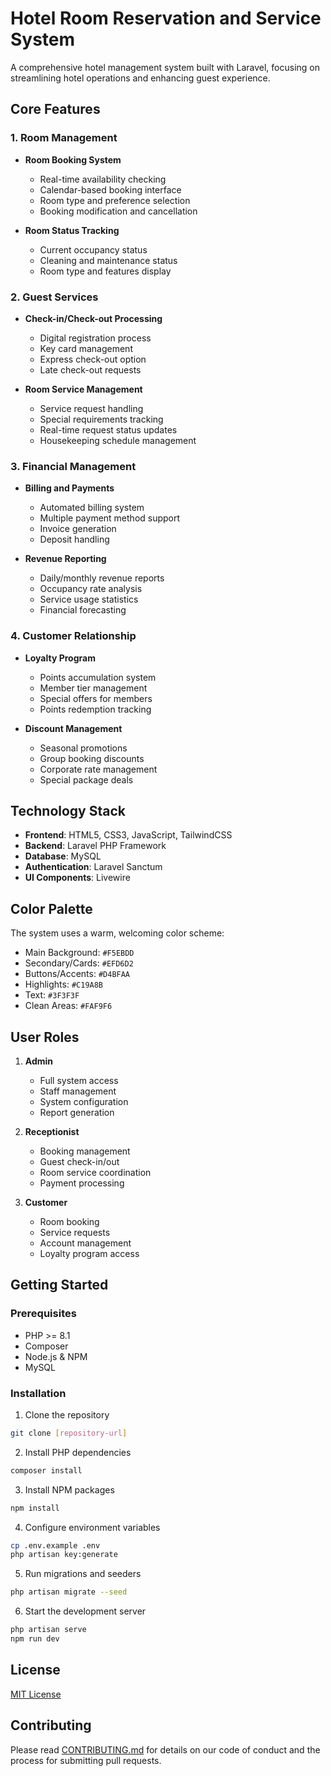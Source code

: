 # Hotel Room Reservation and Service System

A comprehensive hotel management system built with Laravel, focusing on streamlining hotel operations and enhancing guest experience.

## Core Features

### 1. Room Management
- **Room Booking System**
  - Real-time availability checking
  - Calendar-based booking interface
  - Room type and preference selection
  - Booking modification and cancellation

- **Room Status Tracking**
  - Current occupancy status
  - Cleaning and maintenance status
  - Room type and features display

### 2. Guest Services
- **Check-in/Check-out Processing**
  - Digital registration process
  - Key card management
  - Express check-out option
  - Late check-out requests

- **Room Service Management**
  - Service request handling
  - Special requirements tracking
  - Real-time request status updates
  - Housekeeping schedule management

### 3. Financial Management
- **Billing and Payments**
  - Automated billing system
  - Multiple payment method support
  - Invoice generation
  - Deposit handling

- **Revenue Reporting**
  - Daily/monthly revenue reports
  - Occupancy rate analysis
  - Service usage statistics
  - Financial forecasting

### 4. Customer Relationship
- **Loyalty Program**
  - Points accumulation system
  - Member tier management
  - Special offers for members
  - Points redemption tracking

- **Discount Management**
  - Seasonal promotions
  - Group booking discounts
  - Corporate rate management
  - Special package deals

## Technology Stack

- **Frontend**: HTML5, CSS3, JavaScript, TailwindCSS
- **Backend**: Laravel PHP Framework
- **Database**: MySQL
- **Authentication**: Laravel Sanctum
- **UI Components**: Livewire

## Color Palette

The system uses a warm, welcoming color scheme:
- Main Background: `#F5EBDD`
- Secondary/Cards: `#EFD6D2`
- Buttons/Accents: `#D4BFAA`
- Highlights: `#C19A8B`
- Text: `#3F3F3F`
- Clean Areas: `#FAF9F6`

## User Roles

1. **Admin**
   - Full system access
   - Staff management
   - System configuration
   - Report generation

2. **Receptionist**
   - Booking management
   - Guest check-in/out
   - Room service coordination
   - Payment processing

3. **Customer**
   - Room booking
   - Service requests
   - Account management
   - Loyalty program access

## Getting Started

### Prerequisites
- PHP >= 8.1
- Composer
- Node.js & NPM
- MySQL

### Installation
1. Clone the repository
```bash
git clone [repository-url]
```

2. Install PHP dependencies
```bash
composer install
```

3. Install NPM packages
```bash
npm install
```

4. Configure environment variables
```bash
cp .env.example .env
php artisan key:generate
```

5. Run migrations and seeders
```bash
php artisan migrate --seed
```

6. Start the development server
```bash
php artisan serve
npm run dev
```

## License

[MIT License](LICENSE.md)

## Contributing

Please read [CONTRIBUTING.md](CONTRIBUTING.md) for details on our code of conduct and the process for submitting pull requests.
